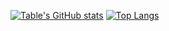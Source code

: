 [![Table's GitHub stats](https://github-readme-stats.vercel.app/api?username=IAmTheTable)](https://github.com/anuraghazra/github-readme-stats)
[![Top Langs](https://github-readme-stats.vercel.app/api/top-langs/?username=IAmTheTable)](https://github.com/anuraghazra/github-readme-stats)
